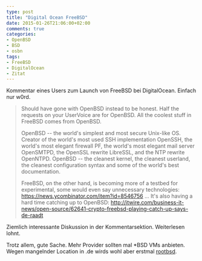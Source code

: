 ```yaml
---
type: post
title: "Digital Ocean FreeBSD"
date: 2015-01-26T21:06:00+02:00
comments: true
categories:
- OpenBSD
- BSD
- osbn
tags:
- FreeBSD
- DigitalOcean
- Zitat
---
```


Kommentar eines Users zum Launch von FreeBSD bei DigitalOcean. Einfach nur w0rd.

> Should have gone with OpenBSD instead to be honest. Half the requests on
> your UserVoice are for OpenBSD. All the coolest stuff in FreeBSD comes from
> OpenBSD.
>
> OpenBSD -- the world's simplest and most secure Unix-like OS. Creator of
> the world's most used SSH implementation OpenSSH, the world's most elegant
> firewall PF, the world's most elegant mail server OpenSMTPD, the OpenSSL
> rewrite LibreSSL, and the NTP rewrite OpenNTPD. OpenBSD -- the cleanest
> kernel, the cleanest userland, the cleanest configuration syntax and some
> of the world's best documentation.
>
> FreeBSD, on the other hand, is becoming more of a testbed for experimental,
> some would even say unnecessary technologies:
> https://news.ycombinator.com/item?id=8546756 ... It's also having a hard
> time catching up to OpenBSD:
> http://itwire.com/business-it-news/open-source/62641-crypto-freebsd-playing-catch-up-says-de-raadt

Ziemlich interessante Diskussion in der Kommentarsektion. Weiterlesen lohnt.

Trotz allem, gute Sache. Mehr Provider sollten mal *BSD VMs anbieten.
Wegen mangelnder Location in .de wirds wohl aber erstmal [rootbsd](https://rootbsd.net).
